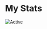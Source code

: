 # My Stats

[![Active](https://github-readme-stats.vercel.app/api?username=CSTIF&show_icons=true&theme=dark&count_private=true&hide=prs,issues)](https://www.github.com/CSTIF)
